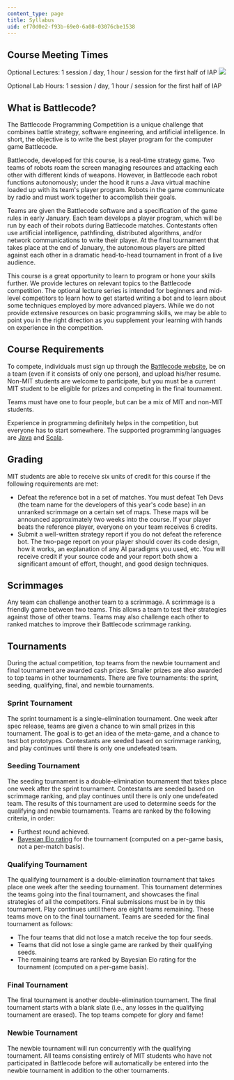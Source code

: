 ```yaml
---
content_type: page
title: Syllabus
uid: ef70d0e2-f93b-69e0-6a08-03076cbe1538
---
```


Course Meeting Times
--------------------

Optional Lectures: 1 session / day, 1 hour / session for the first half of IAP ![](/images/educator/icon-question-iap.png)

Optional Lab Hours: 1 session / day, 1 hour / session for the first half of IAP

What is Battlecode?
-------------------

The Battlecode Programming Competition is a unique challenge that combines battle strategy, software engineering, and artificial intelligence. In short, the objective is to write the best player program for the computer game Battlecode.

Battlecode, developed for this course, is a real-time strategy game. Two teams of robots roam the screen managing resources and attacking each other with different kinds of weapons. However, in Battlecode each robot functions autonomously; under the hood it runs a Java virtual machine loaded up with its team's player program. Robots in the game communicate by radio and must work together to accomplish their goals.

Teams are given the Battlecode software and a specification of the game rules in early January. Each team develops a player program, which will be run by each of their robots during Battlecode matches. Contestants often use artificial intelligence, pathfinding, distributed algorithms, and/or network communications to write their player. At the final tournament that takes place at the end of January, the autonomous players are pitted against each other in a dramatic head-to-head tournament in front of a live audience.

This course is a great opportunity to learn to program or hone your skills further. We provide lectures on relevant topics to the Battlecode competition. The optional lecture series is intended for beginners and mid-level competitors to learn how to get started writing a bot and to learn about some techniques employed by more advanced players. While we do not provide extensive resources on basic programming skills, we may be able to point you in the right direction as you supplement your learning with hands on experience in the competition.

Course Requirements
-------------------

To compete, individuals must sign up through the [Battlecode website](https://www.battlecode.org/), be on a team (even if it consists of only one person), and upload his/her resume. Non-MIT students are welcome to participate, but you must be a current MIT student to be eligible for prizes and competing in the final tournament.

Teams must have one to four people, but can be a mix of MIT and non-MIT students.

Experience in programming definitely helps in the competition, but everyone has to start somewhere. The supported programming languages are [Java](http://www.oracle.com/technetwork/java/index.html) and [Scala](http://www.scala-lang.org/).

Grading
-------

MIT students are able to receive six units of credit for this course if the following requirements are met:

*   Defeat the reference bot in a set of matches. You must defeat Teh Devs (the team name for the developers of this year's code base) in an unranked scrimmage on a certain set of maps. These maps will be announced approximately two weeks into the course. If your player beats the reference player, everyone on your team receives 6 credits.
*   Submit a well-written strategy report if you do not defeat the reference bot. The two-page report on your player should cover its code design, how it works, an explanation of any AI paradigms you used, etc. You will receive credit if your source code and your report both show a significant amount of effort, thought, and good design techniques.

Scrimmages
----------

Any team can challenge another team to a scrimmage. A scrimmage is a friendly game between two teams. This allows a team to test their strategies against those of other teams. Teams may also challenge each other to ranked matches to improve their Battlecode scrimmage ranking.

Tournaments
-----------

During the actual competition, top teams from the newbie tournament and final tournament are awarded cash prizes. Smaller prizes are also awarded to top teams in other tournaments. There are five tournaments: the sprint, seeding, qualifying, final, and newbie tournaments.

### Sprint Tournament

The sprint tournament is a single-elimination tournament. One week after spec release, teams are given a chance to win small prizes in this tournament. The goal is to get an idea of the meta-game, and a chance to test bot prototypes. Contestants are seeded based on scrimmage ranking, and play continues until there is only one undefeated team.

### Seeding Tournament

The seeding tournament is a double-elimination tournament that takes place one week after the sprint tournament. Contestants are seeded based on scrimmage ranking, and play continues until there is only one undefeated team. The results of this tournament are used to determine seeds for the qualifying and newbie tournaments. Teams are ranked by the following criteria, in order:

*   Furthest round achieved.
*   [Bayesian Elo rating](http://remi.coulom.free.fr/Bayesian-Elo/#theory) for the tournament (computed on a per-game basis, not a per-match basis).

### Qualifying Tournament

The qualifying tournament is a double-elimination tournament that takes place one week after the seeding tournament. This tournament determines the teams going into the final tournament, and showcases the final strategies of all the competitors. Final submissions must be in by this tournament. Play continues until there are eight teams remaining. These teams move on to the final tournament. Teams are seeded for the final tournament as follows:

*   The four teams that did not lose a match receive the top four seeds.
*   Teams that did not lose a single game are ranked by their qualifying seeds.
*   The remaining teams are ranked by Bayesian Elo rating for the tournament (computed on a per-game basis).

### Final Tournament

The final tournament is another double-elimination tournament. The final tournament starts with a blank slate (i.e., any losses in the qualifying tournament are erased). The top teams compete for glory and fame!

### Newbie Tournament

The newbie tournament will run concurrently with the qualifying tournament. All teams consisting entirely of MIT students who have not participated in Battlecode before will automatically be entered into the newbie tournament in addition to the other tournaments.